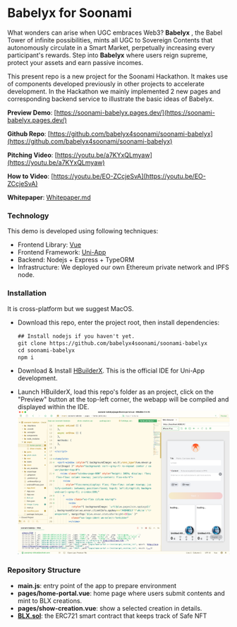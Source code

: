 # Babelyx for Soonami

What wonders can arise when UGC embraces Web3? **Babelyx** , the Babel Tower of infinite possibilities, mints all UGC to Sovereign Contents that autonomously circulate in a Smart Market, perpetually increasing every participant's rewards. Step into **Babelyx** where users reign supreme, protect your assets and earn passive incomes.

This present repo is a new project for the Soonami Hackathon. It makes use of components developed previously in other projects to accelerate development. In the Hackathon we mainly implemented 2 new pages and corresponding backend service to illustrate the basic ideas of Babelyx.

**Preview Demo**: [https://soonami-babelyx.pages.dev/](https://soonami-babelyx.pages.dev/)

**Github Repo**: [https://github.com/babelyx4soonami/soonami-babelyx](https://github.com/babelyx4soonami/soonami-babelyx)

**Pitching Video**: [https://youtu.be/a7KYxQLmyaw](https://youtu.be/a7KYxQLmyaw)

**How to Video**: [https://youtu.be/EO-ZCcjeSvA](https://youtu.be/EO-ZCcjeSvA)

**Whitepaper**: [Whitepaper.md](./Whitepaper.md)

### Technology

This demo is developed using following techniques:

- Frontend Library: [Vue](https://vuejs.org)
- Frontend Framework: [Uni-App](https://en.uniapp.dcloud.io)
- Backend: Nodejs + Express + TypeORM
- Infrastructure: We deployed our own Ethereum private network and IPFS node.

### Installation

It is cross-platform but we suggest MacOS.

- Download this repo, enter the project root, then install dependencies:

  ```
  ## Install nodejs if you haven't yet.
  git clone https://github.com/babelyx4soonami/soonami-babelyx
  cd soonami-babelyx
  npm i
  ```

- Download & Install [HBuilderX](https://www.dcloud.io/hbuilderx.html). This is the official IDE for Uni-App development.
- Launch HBuilderX, load this repo's folder as an project, click on the "Preview" button at the top-left corner, the webapp will be compiled and displayed within the IDE.
  ![alt text](hbuilderx.png)

### Repository Structure

- **main.js**: entry point of the app to prepare environment
- **pages/home-portal.vue**: home page where users submit contents and mint to BLX creations.
- **pages/show-creation.vue**: show a selected creation in details.
- **[BLX.sol](./BLX.sol)**: the ERC721 smart contract that keeps track of Safe NFT
